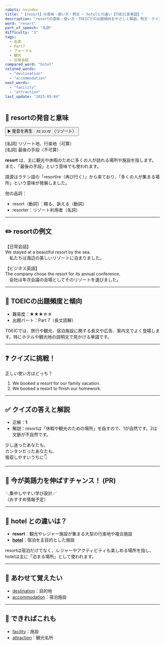 ```yaml
---
robots: noindex
title: "【resort】の意味・使い方・例文 ― hotelとの違い【TOEIC英単語】"
description: "resortの意味・使い方・TOEICでの出題傾向をやさしく解説。例文・クイズ付きでhotelとの違いもわかりやすく学べます。"
word: "resort"
part_of_speech: "名詞"
difficulty: "3"
tags:
  - 名詞
  - Part7
  - フォーマル
  - 観光
  - 日常会話
compared_word: "hotel"
related_words:
  - "destination"
  - "accommodation"
next_words:
  - "facility"
  - "attraction"
last_update: "2025-05-04"
---
```


## 🔰 resortの発音と意味

<button class="play-audio" onclick="playTTS('resort')">
  <span class="play-audio-main">
    ▶️ 発音を再生　/rɪˈzɔːrt/
  </span>
  <span class="play-audio-sub">
    （リゾート）
  </span>
</button>

[名詞] リゾート地、行楽地（可算）  
[名詞] 最後の手段（不可算）

**resort** は、主に観光や休暇のために多くの人が訪れる場所や施設を指します。また、「最後の手段」という意味でも使われます。

語源はラテン語の「resortīre（再び行く）」から来ており、「多くの人が集まる場所」という意味が発展しました。

他の品詞：  
- resort（動詞）：頼る、訴える（動詞）
- resorter：リゾート利用者（名詞）

---

## ✏️ resortの例文

【日常会話】  
We stayed at a beautiful resort by the sea.  
　私たちは海辺の美しいリゾートに泊まりました。

【ビジネス英語】  
The company chose the resort for its annual conference.  
　会社は年次会議の会場としてそのリゾートを選びました。

---

## 🎯 TOEICの出題頻度と傾向

- 難易度：★★★☆☆
- 出題パート：Part 7（長文読解）

TOEICでは、旅行や観光、宿泊施設に関する長文や広告、案内文でよく登場します。特にホテルや観光地の説明文で見かける単語です。

---

## ❓ クイズに挑戦！

正しい使い方はどっち？

1. We booked a resort for our family vacation.  
2. We booked a resort to finish our homework.

---

## ✅ クイズの答えと解説

- 正解：**1**
- 解説：resortは「休暇や観光のための場所」を指すので、1が自然です。2は文脈が不自然です。

少し迷ったあなたも、  
カンタンだったあなたも、  
吸収しやすいうちに👇️

---

## 🚀 今が英語力を伸ばすチャンス！ (PR)

<div class="info-center">
＼集中しやすい学び設計／<br>  
（おすすめ情報予定）
</div>

---

## 🤔  hotel との違いは？

- **resort**：観光やレジャー施設が集まる大型の行楽地や複合施設
- **[hotel](/word/hotel)**：宿泊を主目的とした施設

resortは宿泊だけでなく、レジャーやアクティビティも楽しめる場所を指し、hotelは主に「泊まる場所」として使われます。

---

## 🧩 あわせて覚えたい

- [destination](/word/destination)：目的地
- [accommodation](/word/accommodation)：宿泊施設

---

## 📖 できればこれも

- [facility](/word/facility)：施設
- [attraction](/word/attraction)：観光名所

<!-- cvid: aid41_bid38 -->
